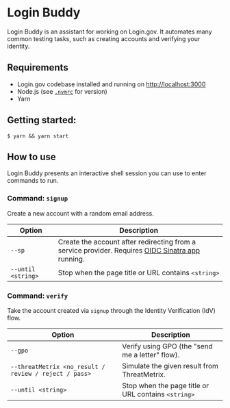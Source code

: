 # Login Buddy

Login Buddy is an assistant for working on Login.gov. It automates many common testing tasks, such as creating accounts and verifying your identity.

## Requirements

- Login.gov codebase installed and running on <http://localhost:3000>
- Node.js (see [`.nvmrc`](./.nvmrc) for version)
- Yarn

## Getting started:

```shell
$ yarn && yarn start
```

## How to use

Login Buddy presents an interactive shell session you can use to enter commands to run.

### Command: `signup`

Create a new account with a random email address.

| Option             | Description                                                                                                      |
| ------------------ | ---------------------------------------------------------------------------------------------------------------- |
| `--sp`             | Create the account after redirecting from a service provider. Requires [OIDC Sinatra app][oidc-sinatra] running. |
| `--until <string>` | Stop when the page title or URL contains `<string>`                                                              |

### Command: `verify`

Take the account created via `signup` through the Identity Verification (IdV) flow.

| Option                     | Description                                         |
| -------------------------- | --------------------------------------------------- |
| `--gpo`                    | Verify using GPO (the "send me a letter" flow).     |
| `--threatMetrix <no_result / review / reject / pass>` | Simulate the given result from ThreatMetrix. |
| `--until <string>`         | Stop when the page title or URL contains `<string>` |

[oidc-sinatra]: https://github.com/18F/identity-oidc-sinatra

